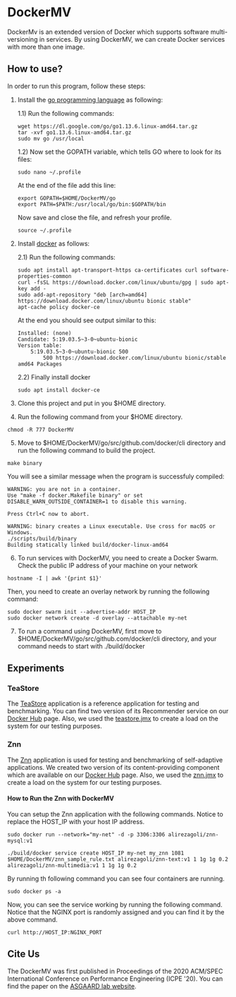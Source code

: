 # DockerMV
DockerMv is an extended version of Docker which supports software multi-versioning in services. By using DockerMV, we can create Docker services with more than one image.

## How to use?
In order to run this program, follow these steps:
1) Install the [go programming language](https://golang.org/dl/) as following:

    1.1) Run the following commands:
    ```
    wget https://dl.google.com/go/go1.13.6.linux-amd64.tar.gz
    tar -xvf go1.13.6.linux-amd64.tar.gz
    sudo mv go /usr/local
    ```
    1.2) Now set the GOPATH variable, which tells GO where to look for its files:
    ```
    sudo nano ~/.profile
    ```
    At the end of the file add this line:
    ```
    export GOPATH=$HOME/DockerMV/go
    export PATH=$PATH:/usr/local/go/bin:$GOPATH/bin
    ```
    Now save and close the file, and refresh your profile.
    ```
    source ~/.profile
    ```

2) Install [docker](https://docs.docker.com/install/linux/docker-ce/ubuntu/) as follows:

    2.1) Run the following commands:
    ```
    sudo apt install apt-transport-https ca-certificates curl software-properties-common
    curl -fsSL https://download.docker.com/linux/ubuntu/gpg | sudo apt-key add -
    sudo add-apt-repository "deb [arch=amd64] https://download.docker.com/linux/ubuntu bionic stable"
    apt-cache policy docker-ce
    ```
    At the end you should see output similar to this:
    ```
    Installed: (none)
    Candidate: 5:19.03.5~3-0~ubuntu-bionic
    Version table:
        5:19.03.5~3-0~ubuntu-bionic 500
            500 https://download.docker.com/linux/ubuntu bionic/stable amd64 Packages
    ```
    2.2) Finally install docker
    ```
    sudo apt install docker-ce
    ```

3) Clone this project and put in you $HOME directory.

4) Run the following command from your $HOME directory.
```
chmod -R 777 DockerMV
```

5) Move to $HOME/DockerMV/go/src/github.com/docker/cli directory and run the following command to build the project.
```
make binary
```
You will see a similar message when the program is successfuly compiled:
```
WARNING: you are not in a container.
Use "make -f docker.Makefile binary" or set
DISABLE_WARN_OUTSIDE_CONTAINER=1 to disable this warning.

Press Ctrl+C now to abort.

WARNING: binary creates a Linux executable. Use cross for macOS or Windows.
./scripts/build/binary
Building statically linked build/docker-linux-amd64
```

6) To run services with DockerMV, you need to create a Docker Swarm. Check the public IP address of your machine on your network
```
hostname -I | awk '{print $1}'
```
Then, you need to create an overlay network by running the following command:
```
sudo docker swarm init --advertise-addr HOST_IP
sudo docker network create -d overlay --attachable my-net
```

7) To run a command using DockerMV, first move to $HOME/DockerMV/go/src/github.com/docker/cli directory, and your command needs to start with ./build/docker

## Experiments

### TeaStore
The [TeaStore](https://github.com/DescartesResearch/TeaStore) application is a reference application for testing and benchmarking. You can find two version of its Recommender service on our [Docker Hub](https://hub.docker.com/u/sgholami) page. Also, we used the [teastore.jmx](teastore.jmx) to create a load on the system for our testing purposes.

### Znn
The [Znn](https://github.com/cmu-able/znn) application is used for testing and benchmarking of self-adaptive applications. We created two version of its content-providing component which are available on our [Docker Hub](https://hub.docker.com/u/alirezagoli) page. Also, we used the [znn.jmx](znn.jmx) to create a load on the system for our testing purposes.

#### How to Run the Znn with DockerMV
You can setup the Znn application with the following commands. Notice to replace the HOST_IP with your host IP address.
```
sudo docker run --network="my-net" -d -p 3306:3306 alirezagoli/znn-mysql:v1

./build/docker service create HOST_IP my-net my_znn 1081 $HOME/DockerMV/znn_sample_rule.txt alirezagoli/znn-text:v1 1 1g 1g 0.2 alirezagoli/znn-multimedia:v1 1 1g 1g 0.2
```

By running th following command you can see four containers are running.
```
sudo docker ps -a
```

Now, you can see the service working by running the following command. Notice that the NGINX port is randomly assigned and you can find it by the above command.
```
curl http://HOST_IP:NGINX_PORT
```

## Cite Us

The DockerMV was first published in Proceedings of the 2020 ACM/SPEC International Conference on Performance Engineering (ICPE '20). You can find the paper on the [ASGAARD lab website](https://www.google.com/url?q=http://asgaard.ece.ualberta.ca/publications/&sa=D&source=hangouts&ust=1579122442788000&usg=AFQjCNFElRVZ9AvFDUP-bTIoO4r5-XdNlg).
